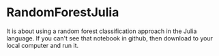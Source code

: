 # RandomForestJulia
It is about using a random forest classification approach in the Julia language.
If you can't see that notebook in github, then download to your local computer and run it. 

